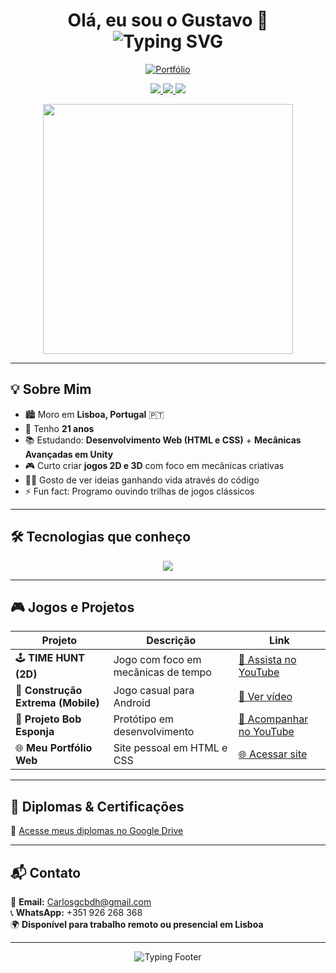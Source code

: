 <h1 align="center">
  Olá, eu sou o Gustavo 👋<br>
  <img src="https://readme-typing-svg.herokuapp.com?font=Fira+Code&size=26&duration=2000&pause=1000&color=00BFFF&center=true&vCenter=true&width=435&lines=🎮+Game+Dev+apaixonado+por+Unity;🌐+Futuro+Dev+Web+HTML+%26+CSS;🚀+Criando+experiências+incríveis!" alt="Typing SVG" />
</h1>

<p align="center">
  <a href="https://portfoliogustav.netlify.app/" target="_blank">
    <img src="https://img.shields.io/badge/Acessar%20Portfólio-00BFFF?style=for-the-badge&logo=google-chrome&logoColor=white" alt="Portfólio">
  </a>
</p>

<p align="center">
  <a href="https://github.com/Gustavoxsq" target="_blank">
    <img src="https://img.shields.io/badge/GitHub-100000?style=for-the-badge&logo=github&logoColor=white" />
  </a>
  <a href="mailto:Carlosgcbdh@gmail.com">
    <img src="https://img.shields.io/badge/Email-D14836?style=for-the-badge&logo=gmail&logoColor=white" />
  </a>
  <a href="https://wa.me/351926268368" target="_blank">
    <img src="https://img.shields.io/badge/WhatsApp-25D366?style=for-the-badge&logo=whatsapp&logoColor=white" />
  </a>
</p>

<p align="center">
  <img src="https://media.giphy.com/media/qgQUggAC3Pfv687qPC/giphy.gif" width="400" />
</p>

---

## 💡 Sobre Mim

- 🏙️ Moro em **Lisboa, Portugal** 🇵🇹  
- 🎂 Tenho **21 anos**  
- 📚 Estudando: **Desenvolvimento Web (HTML e CSS)** + **Mecânicas Avançadas em Unity**  
- 🎮 Curto criar **jogos 2D e 3D** com foco em mecânicas criativas  
- 👨‍💻 Gosto de ver ideias ganhando vida através do código  
- ⚡ Fun fact: Programo ouvindo trilhas de jogos clássicos

---

## 🛠️ Tecnologias que conheço

<p align="center">
  <img src="https://skillicons.dev/icons?i=unity,cs,html,css&theme=dark" />
</p>

---

## 🎮 Jogos e Projetos

| Projeto                             | Descrição                             | Link                                                                 |
|-------------------------------------|---------------------------------------|----------------------------------------------------------------------|
| 🕹️ **TIME HUNT (2D)**               | Jogo com foco em mecânicas de tempo   | [🎥 Assista no YouTube](https://youtu.be/TVpTe9D3GSc?si=QvYki93ohgO_uaVl)  |
| 📱 **Construção Extrema (Mobile)**  | Jogo casual para Android              | [🎥 Ver vídeo](https://youtu.be/jEpRbdhVNVM?si=ya6y5M38DODJEhGV)         |
| 🔧 **Projeto Bob Esponja**          | Protótipo em desenvolvimento          | [🎥 Acompanhar no YouTube](https://youtu.be/yhSHCAkmloI)               |
| 🌐 **Meu Portfólio Web**            | Site pessoal em HTML e CSS            | [🌐 Acessar site](https://portfoliogustav.netlify.app/)               |

---

## 📜 Diplomas & Certificações

📁 [Acesse meus diplomas no Google Drive](https://drive.google.com/drive/folders/14--AQe70PeHCsw7OXfxWGNHNH70dxPQL?usp=sharing)

---

## 📬 Contato

📧 **Email:** [Carlosgcbdh@gmail.com](mailto:Carlosgcbdh@gmail.com)  
📞 **WhatsApp:** +351 926 268 368  
🌍 **Disponível para trabalho remoto ou presencial em Lisboa**

---

<p align="center">
  <img src="https://readme-typing-svg.herokuapp.com?font=Fira+Code&weight=500&size=24&pause=1000&color=00BFFF&center=true&vCenter=true&width=435&lines=Vamos+criar+algo+incrível+juntos!+🚀" alt="Typing Footer" />
</p>
